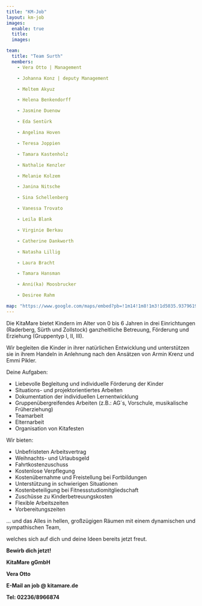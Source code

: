 ```yaml
---
title: "KM-Job"
layout: km-job
images:
  enable: true
  title:
  images:

team:
  title: "Team Surth"
  members:
    - Vera Otto | Management

    - Johanna Konz | deputy Management

    - Meltem Akyuz

    - Helena Benkendorff

    - Jasmine Duenow

    - Eda Sentürk

    - Angelina Hoven

    - Teresa Joppien

    - Tamara Kastenholz

    - Nathalie Kenzler

    - Melanie Kolzem

    - Janina Nitsche

    - Sina Schellenberg

    - Vanessa Trovato

    - Leila Blank

    - Virginie Berkau

    - Catherine Dankworth

    - Natasha Lillig

    - Laura Bracht

    - Tamara Hansman

    - Anni(ka) Moosbrucker

    - Desiree Rahm

map: "https://www.google.com/maps/embed?pb=!1m14!1m8!1m3!1d5035.937961966587!2d7.01013!3d50.868774!3m2!1i1024!2i768!4f13.1!3m3!1m2!1s0x0%3A0x293231024c8a77d2!2sKitaMare%20gGmbH!5e0!3m2!1sen!2sus!4v1662346452898!5m2!1sen!2sus"
---
```


Die KitaMare bietet Kindern im Alter von 0 bis 6 Jahren in drei Einrichtungen (Raderberg, Sürth und Zollstock) ganzheitliche Betreuung, Förderung und Erziehung (Gruppentyp I, II, III).

Wir begleiten die Kinder in ihrer natürlichen Entwicklung und unterstützen sie in ihrem Handeln in Anlehnung nach den Ansätzen von Armin Krenz und Emmi Pikler.

Deine Aufgaben:

- Liebevolle Begleitung und individuelle Förderung der Kinder
- Situations- und projektorientiertes Arbeiten
- Dokumentation der individuellen Lernentwicklung
- Gruppenübergreifendes Arbeiten (z.B.: AG´s, Vorschule, musikalische Früherziehung)
- Teamarbeit
- Elternarbeit
- Organisation von Kitafesten

Wir bieten:

- Unbefristeten Arbeitsvertrag
- Weihnachts- und Urlaubsgeld
- Fahrtkostenzuschuss
- Kostenlose Verpflegung
- Kostenübernahme und Freistellung bei Fortbildungen
- Unterstützung in schwierigen Situationen
- Kostenbeteiligung bei Fitnessstudiomitgliedschaft
- Zuschüsse zu Kinderbetreuungskosten
- Flexible Arbeitszeiten
- Vorbereitungszeiten

… und das Alles in hellen, großzügigen Räumen mit einem dynamischen und sympathischen Team,

welches sich auf dich und deine Ideen bereits jetzt freut.

**Bewirb dich jetzt!**

**KitaMare gGmbH**

**Vera Otto**

**E-Mail an job @ kitamare.de**

**Tel: 02236/8966874**
